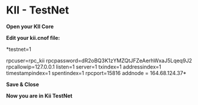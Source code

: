 # KII - TestNet

**Open your KII Core**

**Edit your kii.cnof file:**

*testnet=1

rpcuser=rpc_kii
rpcpassword=dR2oBQ3K1zYMZQtJFZeAerhWxaJ5Lqeq9J2
rpcallowip=127.0.0.1
listen=1
server=1
txindex=1
addressindex=1
timestampindex=1
spentindex=1
rpcport=15816
addnode = 164.68.124.37*

**Save & Close**

**Now you are in Kii TestNet**
